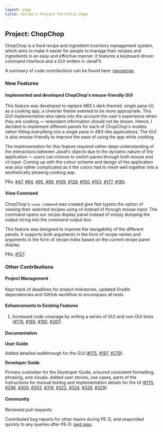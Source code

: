 ```yaml
---
layout: page
title: fall9x's Project Portfolio Page
---
```


## Project: ChopChop

ChopChop is a food recipe and ingredient inventory management system, which aims to make it easier for people to manage their recipes and ingredients in an easy and effective manner. It features a keyboard-driven command interface and a GUI written in JavaFX.

A summary of code contributions can be found here: [reposense](https://nus-cs2103-ay2021s1.github.io/tp-dashboard/#breakdown=true&search=fall9x).

### New Features

#### Implemented and developed ChopChop's mouse-friendly GUI

This feature was developed to replace AB3's dark themed, single pane UI; as a cooking app, a cheerier theme seemed to be more appropriate. This GUI implementation also takes into the account the user's experience when they are cooking — redundant information should not be shown. Hence, I decided to implement different panels for each of ChopChop's models rather fitting everything into a single pane in AB3-like applications. The GUI is also mouse-friendly to improve the ease of using the app while cooking.

The implementation for this feature required rather deep understanding of the interactions between JavaFx objects due to the dynamic nature of the application — users can choose to switch panes through both mouse and cli input. Coming up with the colour scheme and design of the application was also rather complicated as it the colors had to mesh well together into a aesthetically pleasing cooking app.

PRs: [#47](https://github.com/AY2021S1-CS2103T-T10-3/tp/pull/47), [#94](https://github.com/AY2021S1-CS2103T-T10-3/tp/pull/94), [#95](https://github.com/AY2021S1-CS2103T-T10-3/tp/pull/95), [#99](https://github.com/AY2021S1-CS2103T-T10-3/tp/pull/99), [#109](https://github.com/AY2021S1-CS2103T-T10-3/tp/pull/109), [#128](https://github.com/AY2021S1-CS2103T-T10-3/tp/pull/128), [#150](https://github.com/AY2021S1-CS2103T-T10-3/tp/pull/150), [#153](https://github.com/AY2021S1-CS2103T-T10-3/tp/pull/153), [#177](https://github.com/AY2021S1-CS2103T-T10-3/tp/pull/177), [#185](https://github.com/AY2021S1-CS2103T-T10-3/tp/pull/185).



#### View Command

ChopChop's `view command` was created give fast typists the option of viewing their selected recipes using cli instead of through mouse input. The command opens our recipe display panel instead of simply dumping the output string into the command output box.

This feature was designed to improve the navigability of the different panels. It supports both arguments in the form of recipe names and arguments in the form of recipe index based on the current recipe panel display. 

PRs: [#127](https://github.com/AY2021S1-CS2103T-T10-3/tp/pull/127).



### Other Contributions

#### Project Management
Kept track of deadlines for project milestones, updated Gradle dependencies and GitHub workflow to encompass all tests.

#### Enhancements to Existing Features

1. Increased code coverage by writing a series of GUI and non-GUI tests ([#178](https://github.com/AY2021S1-CS2103T-T10-3/tp/pull/178), [#189](https://github.com/AY2021S1-CS2103T-T10-3/tp/pull/189), [#190](https://github.com/AY2021S1-CS2103T-T10-3/tp/pull/190), [#261](https://github.com/AY2021S1-CS2103T-T10-3/tp/pull/261)).



#### Documentation
**User Guide**

Added detailed walkthrough for the GUI ([#175](https://github.com/AY2021S1-CS2103T-T10-3/tp/pull/175), [#197](https://github.com/AY2021S1-CS2103T-T10-3/tp/pull/197), [#279](https://github.com/AY2021S1-CS2103T-T10-3/tp/pull/279)).

**Developer Guide**

Primary custodian for the Developer Guide, ensured consistent formatting, phrasing, and visuals. Added user stories, use cases, parts of the instructions for manual testing and implementation details for the UI ([#175](https://github.com/AY2021S1-CS2103T-T10-3/tp/pull/175), [#296](https://github.com/AY2021S1-CS2103T-T10-3/tp/pull/296), [#300](https://github.com/AY2021S1-CS2103T-T10-3/tp/pull/300), [#303](https://github.com/AY2021S1-CS2103T-T10-3/tp/pull/303), [#319](https://github.com/AY2021S1-CS2103T-T10-3/tp/pull/319), [#322](https://github.com/AY2021S1-CS2103T-T10-3/tp/pull/322), [#324](https://github.com/AY2021S1-CS2103T-T10-3/tp/pull/324), [#326](https://github.com/AY2021S1-CS2103T-T10-3/tp/pull/326), [#329](https://github.com/AY2021S1-CS2103T-T10-3/tp/pull/329)).




#### Community

Reviewed pull requests.

Contributed bug reports for other teams during PE-D, and responded quickly to any queries after PE-D: [ped repo](https://github.com/fall9x/ped/issues)
